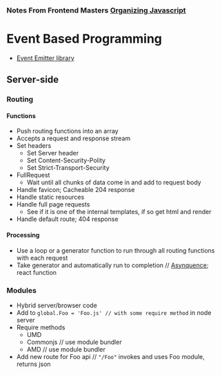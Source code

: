 ### Notes From Frontend Masters [Organizing Javascript](https://frontendmasters.com/courses/organizing-javascript/)

# Event Based Programming
- [Event Emitter library](https://github.com/hij1nx/EventEmitter2)

## Server-side

### Routing
#### Functions
- Push routing functions into an array
- Accepts a request and response stream
- Set headers
  - Set Server header
  - Set Content-Security-Polity
  - Set Strict-Transport-Security
- FullRequest
  - Wait until all chunks of data come in and add to request body
- Handle favicon; Cacheable 204 response
- Handle static resources
- Handle full page requests
  - See if it is one of the internal templates, if so get html and render
- Handle default route; 404 response

#### Processing
- Use a loop or a generator function to run through all routing functions with each request
- Take generator and automatically run to completion // [Asynquence](https://github.com/getify/asynquence); react function

### Modules
- Hybrid server/browser code
- Add to `global.Foo = 'Foo.js' // with some require method` in node server
- Require methods
  - UMD
  - Commonjs // use module bundler
  - AMD // use module bundler
- Add new route for Foo api // `"/Foo"` invokes and uses Foo module, returns json
